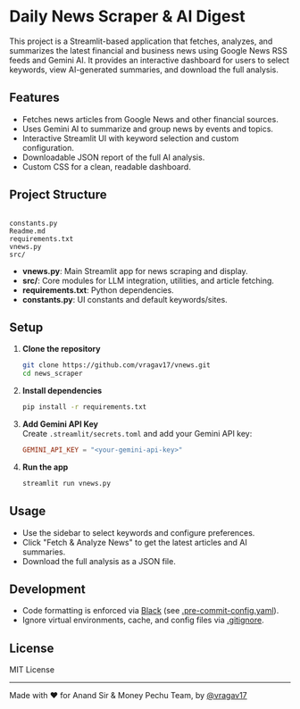 # Daily News Scraper & AI Digest

This project is a Streamlit-based application that fetches, analyzes, and summarizes the latest financial and business news using Google News RSS feeds and Gemini AI. It provides an interactive dashboard for users to select keywords, view AI-generated summaries, and download the full analysis.

## Features

- Fetches news articles from Google News and other financial sources.
- Uses Gemini AI to summarize and group news by events and topics.
- Interactive Streamlit UI with keyword selection and custom configuration.
- Downloadable JSON report of the full AI analysis.
- Custom CSS for a clean, readable dashboard.

## Project Structure

```

constants.py
Readme.md
requirements.txt
vnews.py
src/
```

- **vnews.py**: Main Streamlit app for news scraping and display.
- **src/**: Core modules for LLM integration, utilities, and article fetching.
- **requirements.txt**: Python dependencies.
- **constants.py**: UI constants and default keywords/sites.

## Setup

1. **Clone the repository**  
   ```sh
   git clone https://github.com/vragav17/vnews.git
   cd news_scraper
   ```

2. **Install dependencies**  
   ```sh
   pip install -r requirements.txt
   ```

3. **Add Gemini API Key**  
   Create `.streamlit/secrets.toml` and add your Gemini API key:
   ```toml
   GEMINI_API_KEY = "<your-gemini-api-key>"
   ```

4. **Run the app**  
   ```sh
   streamlit run vnews.py
   ```

## Usage

- Use the sidebar to select keywords and configure preferences.
- Click "Fetch & Analyze News" to get the latest articles and AI summaries.
- Download the full analysis as a JSON file.

## Development

- Code formatting is enforced via [Black](https://github.com/psf/black) (see [.pre-commit-config.yaml](.pre-commit-config.yaml)).
- Ignore virtual environments, cache, and config files via [.gitignore](.gitignore).

## License

MIT License

---


Made with ❤️ for Anand Sir & Money Pechu Team, by [@vragav17](https://www.linkedin.com/in/vragav17/)